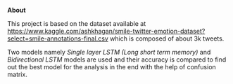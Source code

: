 **About**

This project is based on the dataset available at https://www.kaggle.com/ashkhagan/smile-twitter-emotion-dataset?select=smile-annotations-final.csv which is composed of about 3k tweets.

Two models namely _Single layer LSTM (Long short term memory)_ and _Bidirectional LSTM_ models are used and their accuracy is compared to find out the best model for the analysis in the end with the help of confusion matrix.
